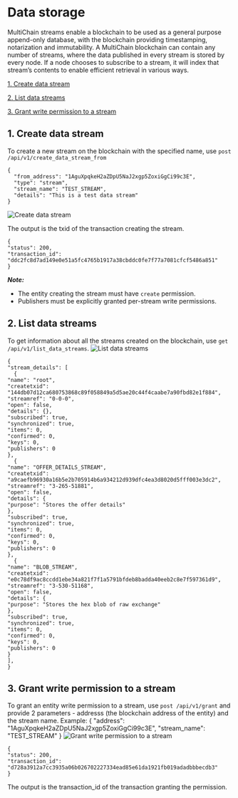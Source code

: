 # Data storage

MultiChain streams enable a blockchain to be used as a general purpose append-only database, with the blockchain providing timestamping, notarization and immutability. A MultiChain blockchain can contain any number of streams, where the data published in every stream is stored by every node. If a node chooses to subscribe to a stream, it will index that stream’s contents to enable efficient retrieval in various ways.

[1. Create data stream](#1-create-data-stream)

[2. List data streams](#2-list-data-streams)

[3. Grant write permission to a stream](#3-grant-write-permission-to-a-stream)

## 1. Create data stream
To create a new stream on the blockchain with the specified name, use `post /api/v1/create_data_stream_from `
```
{
  "from_address": "1AguXpqkeH2aZDpU5NaJ2xgp5ZoxiGgCi99c3E",
  "type": "stream",
  "stream_name": "TEST_STREAM",
  "details": "This is a test data stream" 
}
```
![Create data stream](http://www.primechaintech.com/img/api_documentation/create_data_stream_from.png)

The output is the txid of the transaction creating the stream.
```
{
"status": 200,
"transaction_id": "ddc2fc8d7ad149e0e51a5fc4765b1917a38cbddc0fe7f77a7081cfcf5486a851"
}
```
***Note:*** 
* The entity creating the stream must have `create` permission.
* Publishers must be explicitly granted per-stream write permissions.

## 2. List data streams
To get information about all the streams created on the blockchain, use `get /api/v1/list_data_streams`. 
![List data streams](http://www.primechaintech.com/img/api_documentation/list_data_streams.png)
```
{
"stream_details": [
  {
"name": "root",
"createtxid": "144db07d12ca680753868c89f058849a5d5ae20c44f4caabe7a90fbd82e1f884",
"streamref": "0-0-0",
"open": false,
"details": {},
"subscribed": true,
"synchronized": true,
"items": 0,
"confirmed": 0,
"keys": 0,
"publishers": 0
},
  {
"name": "OFFER_DETAILS_STREAM",
"createtxid": "a9caefb96930a16b5e2b705914b6a934212d939dfc4ea3d8020d5fff003e3dc2",
"streamref": "3-265-51881",
"open": false,
"details": {
"purpose": "Stores the offer details"
},
"subscribed": true,
"synchronized": true,
"items": 0,
"confirmed": 0,
"keys": 0,
"publishers": 0
},
  {
"name": "BLOB_STREAM",
"createtxid": "e0c78df9ac8ccdd1ebe34a821f7f1a5791bfdeb8badda40eeb2c8e7f597361d9",
"streamref": "3-530-51168",
"open": false,
"details": {
"purpose": "Stores the hex blob of raw exchange"
},
"subscribed": true,
"synchronized": true,
"items": 0,
"confirmed": 0,
"keys": 0,
"publishers": 0
}
],
}
```
## 3. Grant write permission to a stream

To grant an entity write permission to a stream, use `post /api/v1/grant` and provide 2 parameters - addresss (the blockchain address of the entity) and the stream name. Example:
{
  "address": "1AguXpqkeH2aZDpU5NaJ2xgp5ZoxiGgCi99c3E",
  "stream_name": "TEST_STREAM"
}
![Grant write permission to a stream](http://www.primechaintech.com/img/api_documentation/grant.png)
```
{
"status": 200,
"transaction_id": "d728a3912a7cc3935a06b026702227334ead85e61da1921fb019adadbbbecdb3"
}
```
The output is the transaction_id of the transaction granting the permission.

